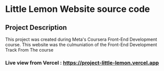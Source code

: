 # Little Lemon Website source code
## Project Description
This project was created during Meta's Coursera Front-End Development course. This website was the culmuniation of the Front-End Development Track From The course
### Live view from Vercel : https://project-little-lemon.vercel.app 
